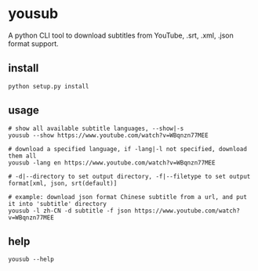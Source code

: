 # yousub
A python CLI tool to download subtitles from YouTube, .srt, .xml, .json format support.

## install
```
python setup.py install
```
## usage
```
# show all available subtitle languages, --show|-s
yousub --show https://www.youtube.com/watch?v=WBqnzn77MEE

# download a specified language, if -lang|-l not specified, download them all
yousub -lang en https://www.youtube.com/watch?v=WBqnzn77MEE

# -d|--directory to set output directory, -f|--filetype to set output format[xml, json, srt(default)]

# example: download json format Chinese subtitle from a url, and put it into 'subtitle' directory
yousub -l zh-CN -d subtitle -f json https://www.youtube.com/watch?v=WBqnzn77MEE
```
## help
```
yousub --help
```
